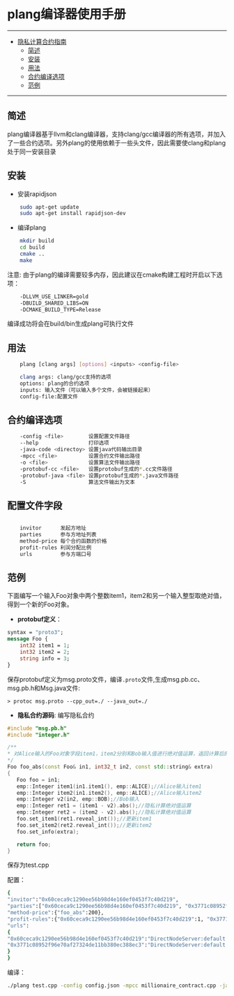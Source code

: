 # plang编译器使用手册
--------
- [隐私计算合约指南](#隐私计算合约指南)
    - [简述](#简述)
    - [安装](#安装)
    - [用法](#用法)
    - [合约编译选项](#合约编译选项)
    - [范例](#范例)

------------------

## 简述
plang编译器基于llvm和clang编译器，支持clang/gcc编译器的所有选项，并加入了一些合约选项。另外plang的使用依赖于一些头文件，因此需要使clang和plang处于同一安装目录

## 安装
* 安装rapidjson
```bash
    sudo apt-get update
    sudo apt-get install rapidjson-dev
```
* 编译plang
```bash 
    mkdir build   
    cd build
    cmake ..
    make
```
注意: 由于plang的编译需要较多内存，因此建议在cmake构建工程时开启以下选项：
```bash 
    -DLLVM_USE_LINKER=gold       
    -DBUILD_SHARED_LIBS=ON       
    -DCMAKE_BUILD_TYPE=Release
```
编译成功将会在build/bin生成plang可执行文件

## 用法
```bash
    plang [clang args] [options] <inputs> <config-file>

    clang args: clang/gcc支持的选项
    options: plang的合约选项
    inputs: 输入文件（可以输入多个文件，会被链接起来）
    config-file:配置文件
```


## 合约编译选项
```bash
    -config <file>        设置配置文件路径
    --help                打印选项
    -java-code <directoy> 设置java代码输出目录
    -mpcc <file>          设置合约文件输出路径
    -o <file>             设置算法文件输出路径
    -protobuf-cc <file>   设置protobuf生成的*.cc文件路径
    -protobuf-java <file> 设置protobuf生成的*.java文件路径
    -S                    算法文件输出为文本
```

## 配置文件字段
```bash

    invitor      发起方地址
    parties      参与方地址列表
    method-price 每个合约函数的价格
    profit-rules 利润分配比例
    urls         参与方端口号
```

## 范例
下面编写一个输入Foo对象中两个整数item1，item2和另一个输入整型取绝对值，得到一个新的Foo对象。

- **protobuf定义**：

```protobuf
syntax = "proto3";
message Foo {
    int32 item1 = 1;
    int32 item2 = 2;
    string info = 3;
}
```
保存protobuf定义为msg.proto文件，编译`.proto`文件,生成msg.pb.cc、msg.pb.h和Msg.java文件:

```shell
> protoc msg.proto --cpp_out=./ --java_out=./
```
- **隐私合约源码**: 
编写隐私合约

```cpp
#include "msg.pb.h"
#include "integer.h"

/** 
* 对Alice输入的Foo对象字段item1，item2分别和Bob输入值进行绝对值运算，返回计算后的Foo对象
*/
Foo foo_abs(const Foo& in1, int32_t in2, const std::string& extra)
{
   Foo foo = in1;
   emp::Integer item1(in1.item1(), emp::ALICE);//Alice输入item1
   emp::Integer item2(in1.item2(), emp::ALICE);//Alice输入item2
   emp::Integer v2(in2, emp::BOB);//Bob输入
   emp::Integer ret1 = (item1 - v2).abs();//隐私计算绝对值运算
   emp::Integer ret2 = (item2 - v2).abs();//隐私计算绝对值运算
   foo.set_item1(ret1.reveal_int());//更新item1
   foo.set_item2(ret2.reveal_int());//更新item2
   foo.set_info(extra);

   return foo;
}
```
保存为test.cpp

配置：
```bash
{
"invitor":"0x60ceca9c1290ee56b98d4e160ef0453f7c40d219",
"parties":["0x60ceca9c1290ee56b98d4e160ef0453f7c40d219", "0x3771c08952f96e70af27324de11bb380ec388ec3"],
"method-price":{"foo_abs":200},
"profit-rules":{"0x60ceca9c1290ee56b98d4e160ef0453f7c40d219":1, "0x3771c08952f96e70af27324de11bb380ec388ec3":2},
"urls":
{
"0x60ceca9c1290ee56b98d4e160ef0453f7c40d219":"DirectNodeServer:default -h 10.10.8.155 -p 10001", 
"0x3771c08952f96e70af27324de11bb380ec388ec3":"DirectNodeServer:default -h 10.10.8.155 -p 10002"
}
}
```
编译：
```bash
./plang test.cpp -config config.json -mpcc millionaire_contract.cpp -java-code ./java -protobuf-cc msg.pb.cc -protobuf-java Msg.java
```

